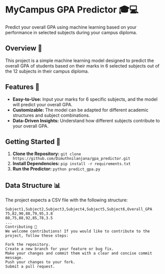 # MyCampus GPA Predictor 🎓💻

Predict your overall GPA using machine learning based on your performance in selected subjects during your campus diploma.

## Overview 🚀

This project is a simple machine learning model designed to predict the overall GPA of students based on their marks in 6 selected subjects out of the 12 subjects in their campus diploma.

## Features 🌟

- **Easy-to-Use:** Input your marks for 6 specific subjects, and the model will predict your overall GPA.
- **Customizable:** The model can be adapted for different academic structures and subject combinations.
- **Data-Driven Insights:** Understand how different subjects contribute to your overall GPA.

## Getting Started 🏁

1. **Clone the Repository:** `git clone https://github.com/Dimuthnilanjana/gpa_predictor.git`
2. **Install Dependencies:** `pip install -r requirements.txt`
3. **Run the Predictor:** `python predict_gpa.py`

## Data Structure 📊

The project expects a CSV file with the following structure:

```csv
Subject1,Subject2,Subject3,Subject4,Subject5,Subject6,Overall_GPA
75,82,90,88,79,95,3.8
80,75,88,92,85,78,3.5
...
Contributing 🤝
We welcome contributions! If you would like to contribute to the project, follow these steps:

Fork the repository.
Create a new branch for your feature or bug fix.
Make your changes and commit them with a clear and concise commit message.
Push your changes to your fork.
Submit a pull request.
